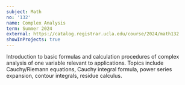 ```yaml
---
subject: Math
no: '132'
name: Complex Analysis
term: Summer 2024
external: https://catalog.registrar.ucla.edu/course/2024/math132
showInProjects: true
---
```


Introduction to basic formulas and calculation procedures of complex analysis of one variable relevant to applications. Topics include Cauchy/Riemann equations, Cauchy integral formula, power series expansion, contour integrals, residue calculus.